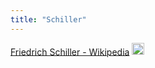 ```yaml
---
title: "Schiller"
---
```


[Friedrich Schiller - Wikipedia](https://en.wikipedia.org/wiki/Friedrich_Schiller)
<img src='https://scrapbox.io/api/pages/nishio-en/en/icon' alt='en.icon' height="19.5"/>
